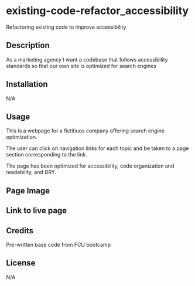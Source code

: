 # existing-code-refactor_accessibility
Refactoring existing code to improve accessibility

## Description

As a marketing agency
I want a codebase that follows accessibility standards
so that our own site is optimized for search engines

## Installation

N/A

## Usage

This is a webpage for a fictitiuos company offering search engine optimization.

The user can click on navigation links for each topic and be taken to a page section corresponding to the link.

The page has been optimized for accessibility, code organization and readability, and DRY.

## Page Image

## Link to live page

## Credits

Pre-written base code from FCU bootcamp

## License

N/A